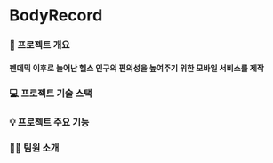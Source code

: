 BodyRecord
==========
### 🚩 프로젝트 개요
#### 펜데믹 이후로 늘어난 헬스 인구의 편의성을 높여주기 위한 모바일 서비스를 제작

### 💻 프로젝트 기술 스택


### 💡 프로젝트 주요 기능


### 🧑‍💻 팀원 소개

